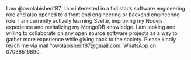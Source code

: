 I am @owolabisherif87, I am interested in a full stack software engineering role and also opened to a front end engineering or backend engineering role. 
I am currently actively learning Svelte, improving my Nodejs experience and revitalizing my MongoDB knowledge.
I am looking and willing to collaborate on any open source software projects as a way to gather more experience while giving back to the society.
Please kindly reach me via mail "owolabisherif87@gmail.com, WhatsApp on 07038516890.

<!---
owolabisherif87/owolabisherif87 is a ✨ special ✨ repository because its `README.md` (this file) appears on your GitHub profile.
You can click the Preview link to take a look at your changes.
--->
